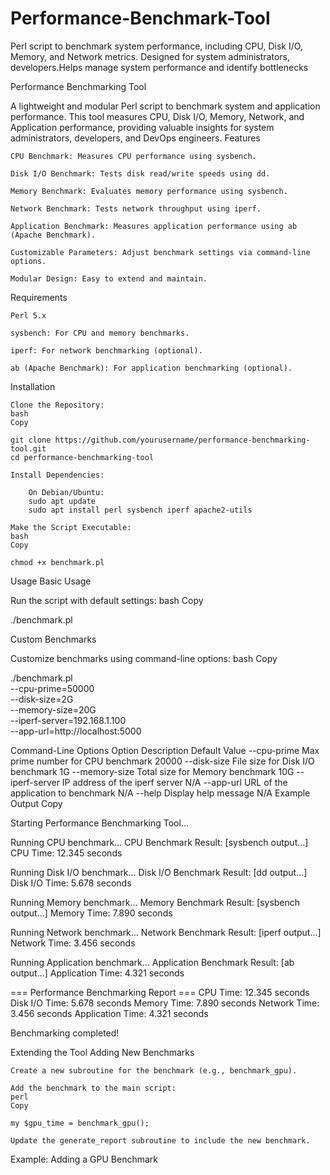 # Performance-Benchmark-Tool
Perl script to benchmark system performance, including CPU, Disk I/O, Memory, and Network metrics. Designed for system administrators, developers.Helps manage system performance and identify bottlenecks

Performance Benchmarking Tool

A lightweight and modular Perl script to benchmark system and application performance. This tool measures CPU, Disk I/O, Memory, Network, and Application performance, providing valuable insights for system administrators, developers, and DevOps engineers.
Features

    CPU Benchmark: Measures CPU performance using sysbench.

    Disk I/O Benchmark: Tests disk read/write speeds using dd.

    Memory Benchmark: Evaluates memory performance using sysbench.

    Network Benchmark: Tests network throughput using iperf.

    Application Benchmark: Measures application performance using ab (Apache Benchmark).

    Customizable Parameters: Adjust benchmark settings via command-line options.

    Modular Design: Easy to extend and maintain.

Requirements

    Perl 5.x

    sysbench: For CPU and memory benchmarks.

    iperf: For network benchmarking (optional).

    ab (Apache Benchmark): For application benchmarking (optional).

Installation

    Clone the Repository:
    bash
    Copy

    git clone https://github.com/yourusername/performance-benchmarking-tool.git
    cd performance-benchmarking-tool

    Install Dependencies:

        On Debian/Ubuntu:
        sudo apt update
        sudo apt install perl sysbench iperf apache2-utils

    Make the Script Executable:
    bash
    Copy

    chmod +x benchmark.pl

Usage
Basic Usage

Run the script with default settings:
bash
Copy

./benchmark.pl

Custom Benchmarks

Customize benchmarks using command-line options:
bash
Copy

./benchmark.pl \
  --cpu-prime=50000 \
  --disk-size=2G \
  --memory-size=20G \
  --iperf-server=192.168.1.100 \
  --app-url=http://localhost:5000

Command-Line Options
Option	Description	Default Value
--cpu-prime	Max prime number for CPU benchmark	20000
--disk-size	File size for Disk I/O benchmark	1G
--memory-size	Total size for Memory benchmark	10G
--iperf-server	IP address of the iperf server	N/A
--app-url	URL of the application to benchmark	N/A
--help	Display help message	N/A
Example Output
Copy

Starting Performance Benchmarking Tool...

Running CPU benchmark...
CPU Benchmark Result:
[sysbench output...]
CPU Time: 12.345 seconds

Running Disk I/O benchmark...
Disk I/O Benchmark Result:
[dd output...]
Disk I/O Time: 5.678 seconds

Running Memory benchmark...
Memory Benchmark Result:
[sysbench output...]
Memory Time: 7.890 seconds

Running Network benchmark...
Network Benchmark Result:
[iperf output...]
Network Time: 3.456 seconds

Running Application benchmark...
Application Benchmark Result:
[ab output...]
Application Time: 4.321 seconds

=== Performance Benchmarking Report ===
CPU Time: 12.345 seconds
Disk I/O Time: 5.678 seconds
Memory Time: 7.890 seconds
Network Time: 3.456 seconds
Application Time: 4.321 seconds

Benchmarking completed!

Extending the Tool
Adding New Benchmarks

    Create a new subroutine for the benchmark (e.g., benchmark_gpu).

    Add the benchmark to the main script:
    perl
    Copy

    my $gpu_time = benchmark_gpu();

    Update the generate_report subroutine to include the new benchmark.

Example: Adding a GPU Benchmark
